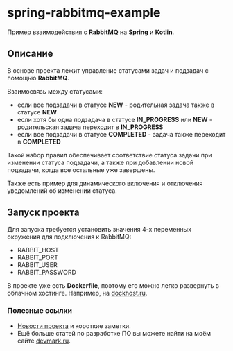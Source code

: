 # spring-rabbitmq-example
Пример взаимодействия с **RabbitMQ** на **Spring** и **Kotlin**.

## Описание
В основе проекта лежит управление статусами задач и подзадач с помощью **RabbitMQ**.

Взаимосвязь между статусами:
- если все подзадачи в статусе **NEW** - родительная задача также в статусе **NEW**
- если хотя бы одна подзадача в статусе **IN_PROGRESS** или **NEW** - родительская задача переходит в **IN_PROGRESS**
- если все подзадачи в статусе **COMPLETED** - задача также переходит в **COMPLETED**

Такой набор правил обеспечивает соответствие статуса задачи при изменении статуса подзадачи, а также при добавлении новой подзадачи, когда все остальные уже завершены.

Также есть пример для динамического включения и отключения уведомлений об изменении статуса.

## Запуск проекта
Для запуска требуется установить значения 4-х переменных окружения для подключения к RabbitMQ:
- RABBIT_HOST
- RABBIT_PORT
- RABBIT_USER
- RABBIT_PASSWORD

В проекте уже есть **Dockerfile**, поэтому его можно легко развернуть в облачном хостинге. Например, на [dockhost.ru](https://dockhost.ru/?utm_source=devmark&utm_medium=cpa&utm_campaign=devmark).

### Полезные ссылки
* [Новости проекта](https://t.me/+RjrPWNUEwf8wZTMy) и короткие заметки.
* Ещё больше статей по разработке ПО вы можете найти на моём сайте [devmark.ru](https://devmark.ru/).